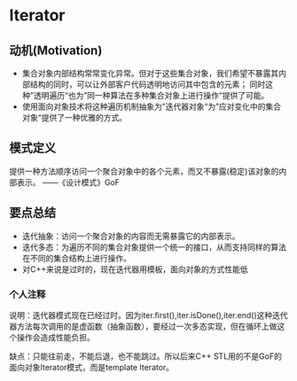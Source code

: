 # Iterator

## 动机(Motivation)
+ 集合对象内部结构常常变化异常。但对于这些集合对象，我们希望不暴露其内部结构的同时，可以让外部客户代码透明地访问其中包含的元素；
同时这种”透明遍历“也为”同一种算法在多种集合对象上进行操作“提供了可能。
+ 使用面向对象技术将这种遍历机制抽象为”迭代器对象“为”应对变化中的集合对象“提供了一种优雅的方式。

## 模式定义
提供一种方法顺序访问一个聚合对象中的各个元素，而又不暴露(稳定)该对象的内部表示。
——《设计模式》GoF

## 要点总结
+ 迭代抽象：访问一个聚合对象的内容而无需暴露它的内部表示。
+ 迭代多态：为遍历不同的集合对象提供一个统一的接口，从而支持同样的算法在不同的集合结构上进行操作。
+ 对C++来说是过时的，现在迭代器用模板，面向对象的方式性能低


### 个人注释

说明：迭代器模式现在已经过时。因为iter.first(),iter.isDone(),iter.end()这种迭代器方法每次调用的是虚函数（抽象函数），要经过一次多态实现，但在循环上做这个操作会造成性能负担。

缺点：只能往前走，不能后退，也不能跳过。所以后来C++ STL用的不是GoF的面向对象Iterator模式，而是template Iterator。
